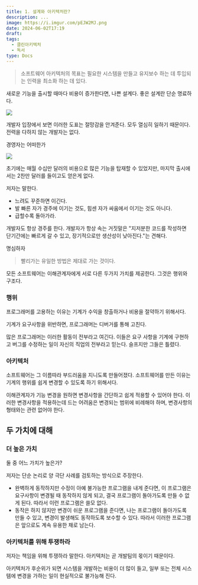 ```yaml
---
title: 1. 설계와 아키텍처란?
description: ...
image: https://i.imgur.com/pEJW2MJ.png
date: 2024-06-02T17:19
draft:
tags:
  - 클린아키텍처
  - 독서
type: Docs
---
```


> 소프트웨어 아키텍처의 목표는 필요한 시스템을 만들고 유지보수 하는 데 투입되는 인력을 최소화 하는 데 있다.

새로운 기능을 출시할 때마다 비용이 증가한다면, 나쁜 설계다. 좋은 설계란 단순 명료하다.

![](https://i.imgur.com/q34cwjE.png)

개발자 입장에서 보면 이러한 도표는 절망감을 안겨준다. 모두 열심히 일하기 때문이다. 전력을 다하지 않는 개발자는 없다.

경영자는 어떠한가

![](https://i.imgur.com/9y4yDHR.png)

초기에는 매월 수십만 달러의 비용으로 많은 기능을 탑재할 수 있었지만, 마지막 출시에서는 2찬만 달러를 들이고도 얻은게 없다.

저자는 말한다.

- 느려도 꾸준하면 이긴다.
- 발 빠른 자가 경주에 이기는 것도, 힘센 자가 싸움에서 이기는 것도 아니다.
- 급할수록 돌아가라.

개발자도 항상 경주를 한다. 개발자가 항상 속는 거짓말은 "지저분한 코드를 작성하면 단기간에는 빠르게 갈 수 있고, 장기적으로만 생산성이 낮아진다."는 견해다.

명심하자

> 빨리가는 유일한 방법은 제대로 가는 것이다.

모든 소프트웨어는 이해관계자에게 서로 다른 두가지 가치를 제공한다. 그것은 행위와 구조다.

### 행위

프로그래머를 고용하는 이유는 기계가 수익을 창출하거나 비용을 절약하기 위해서다.

기계가 요구사항을 위반하면, 프로그래머는 디버거를 통해 고친다.

많은 프로그래머는 이러한 활동이 전부라고 여긴다. 이들은 요구 사항을 기계에 구현하고 버그를 수정하는 일이 자신의 직업의 전부라고 믿는다. 슬프지만 그들은 틀렸다.

### 아키텍처

소프트웨어는 그 이름따라 부드러움을 지니도록 만들어졌다. 소프트웨어를 만든 이유는 기계의 행위를 쉽게 변경할 수 있도록 하기 위해서다.

이해관계자가 기능 변경을 원하면 변경사항을 간단하고 쉽게 적용할 수 있어야 한다. 이러한 변경사항을 적용하는데 드는 어려움은 변경되는 범위에 비례해야 하며, 변경사항의 형태와는 관련 없어야 한다.

## 두 가치에 대해

### 더 높은 가치

둘 중 어느 가치가 높은가?

저자는 단순 논리로 양 극단 사례를 검토하는 방식으로 주장한다.

- 완벽하게 동작하지만 수정이 아예 불가능한 프로그램을 내게 준다면, 이 프로그램은 요구사항이 변경될 때 동작하지 않게 되고, 결국 프로그램이 돌아가도록 만들 수 없게 된다. 따라서 이런 프로그램은 쓸모 없다.
- 동작은 하지 않지만 변경이 쉬운 프로그램을 준다면, 나는 프로그램이 돌아가도록 만들 수 있고, 변경이 발생해도 동작하도록 보수할 수 있다. 따라서 이러한 프로그램은 앞으로도 계속 유용한 채로 남는다.

### 아키텍처를 위해 투쟁하라

저자는 책임을 위해 투쟁하라 말한다. 아키텍처는 곧 개발팀의 몫이기 때문이다.

아키텍처가 후순위가 되면 시스템을 개발하는 비용이 더 많이 들고, 일부 또는 전체 시스템에 변경을 가하는 일이 현실적으로 불가능해 진다.
